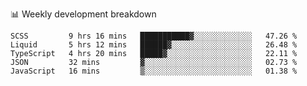 📊 Weekly development breakdown
<!--START_SECTION:waka-->
```text
SCSS         9 hrs 16 mins   ███████████▓░░░░░░░░░░░░░   47.26 % 
Liquid       5 hrs 12 mins   ██████▓░░░░░░░░░░░░░░░░░░   26.48 % 
TypeScript   4 hrs 20 mins   █████▓░░░░░░░░░░░░░░░░░░░   22.11 % 
JSON         32 mins         ▓░░░░░░░░░░░░░░░░░░░░░░░░   02.73 % 
JavaScript   16 mins         ▒░░░░░░░░░░░░░░░░░░░░░░░░   01.38 % 
```
<!--END_SECTION:waka-->

